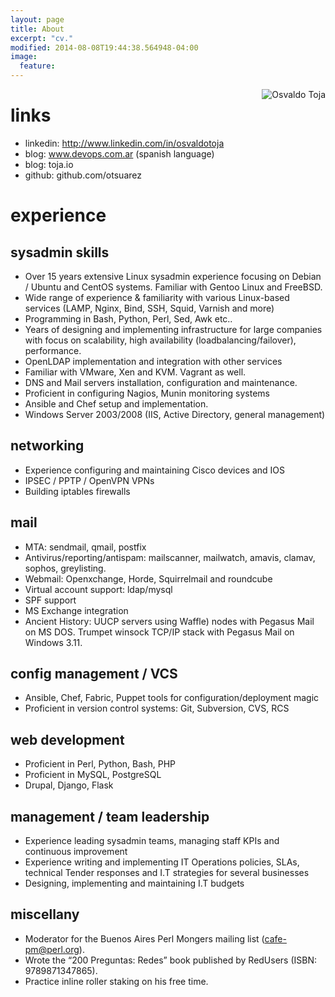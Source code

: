 ```yaml
---
layout: page
title: About
excerpt: "cv."
modified: 2014-08-08T19:44:38.564948-04:00
image:
  feature:
---
```


<img src="{{ site.url }}/images/linkedin-image.jpg" class="bio-photo" alt="Osvaldo Toja" align="right">


# links

* linkedin: http://www.linkedin.com/in/osvaldotoja
* blog: www.devops.com.ar (spanish language)
* blog: toja.io
* github: github.com/otsuarez


#  experience


## sysadmin skills

* Over 15 years extensive Linux sysadmin experience focusing on Debian / Ubuntu and CentOS systems. Familiar with Gentoo Linux and FreeBSD.
* Wide range of experience & familiarity with various Linux-based services (LAMP, Nginx, Bind, SSH, Squid, Varnish and more)
* Programming in Bash, Python, Perl, Sed, Awk etc..
* Years of designing and implementing infrastructure for large companies with focus on scalability, high availability (loadbalancing/failover), performance.
* OpenLDAP implementation and integration with other services
* Familiar with VMware, Xen and KVM. Vagrant as well.
* DNS and Mail servers installation, configuration and maintenance.
* Proficient in configuring Nagios, Munin monitoring systems
* Ansible and Chef setup and implementation.
* Windows Server 2003/2008 (IIS, Active Directory, general management)

## networking

* Experience configuring and maintaining Cisco devices and IOS
* IPSEC / PPTP / OpenVPN VPNs
* Building iptables firewalls

## mail

* MTA: sendmail, qmail, postfix
* Antivirus/reporting/antispam: mailscanner, mailwatch, amavis, clamav, sophos, greylisting.
* Webmail: Openxchange, Horde, Squirrelmail and roundcube
* Virtual account support: ldap/mysql
* SPF support
* MS Exchange integration
* Ancient History: UUCP servers using Waffle) nodes with Pegasus Mail on MS DOS. Trumpet winsock TCP/IP stack with Pegasus Mail on Windows 3.11.

## config management / VCS

* Ansible, Chef, Fabric, Puppet tools for configuration/deployment magic
* Proficient in version control systems: Git, Subversion, CVS, RCS

## web development

* Proficient in Perl, Python, Bash, PHP
* Proficient in MySQL, PostgreSQL
* Drupal, Django, Flask

## management / team leadership

* Experience leading sysadmin teams, managing staff KPIs and continuous improvement
* Experience writing and implementing IT Operations policies, SLAs, technical Tender responses and I.T strategies for several businesses
* Designing, implementing and maintaining I.T budgets

## miscellany

* Moderator for the Buenos Aires Perl Mongers mailing list (cafe-pm@perl.org).
* Wrote the “200 Preguntas: Redes” book published by RedUsers (ISBN: 9789871347865).
* Practice inline roller staking on his free time.
